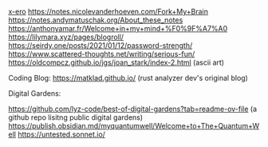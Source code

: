 [x-ero](https://blog.x-e.ro/)
https://notes.nicolevanderhoeven.com/Fork+My+Brain
https://notes.andymatuschak.org/About_these_notes
https://anthonyamar.fr/Welcome+in+my+mind+%F0%9F%A7%A0
https://lilymara.xyz/pages/blogroll/
https://seirdy.one/posts/2021/01/12/password-strength/
https://www.scattered-thoughts.net/writing/serious-fun/
https://oldcompcz.github.io/jgs/joan_stark/index-2.html (ascii art)

Coding Blog:
https://matklad.github.io/ (rust analyzer dev's original blog)

Digital Gardens:

https://github.com/lyz-code/best-of-digital-gardens?tab=readme-ov-file (a github repo lisitng public digital gardens)
https://publish.obsidian.md/myquantumwell/Welcome+to+The+Quantum+Well
https://untested.sonnet.io/
